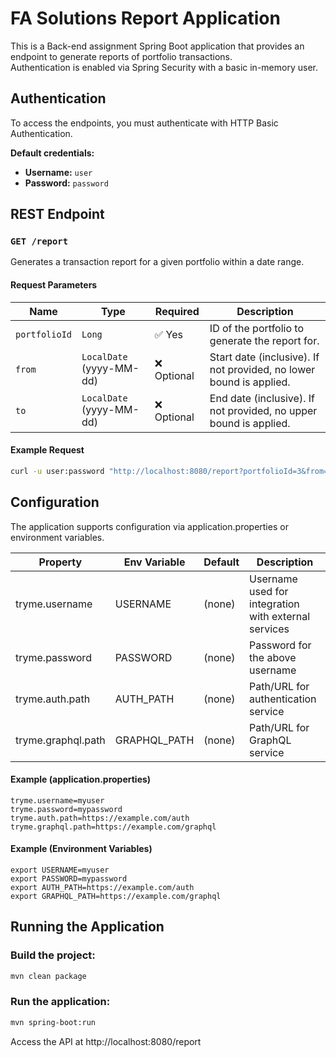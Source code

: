 # FA Solutions Report Application

This is a Back-end assignment Spring Boot application that provides an endpoint to generate reports of portfolio transactions.  
Authentication is enabled via Spring Security with a basic in-memory user.

## Authentication

To access the endpoints, you must authenticate with HTTP Basic Authentication.

**Default credentials:**

- **Username:** `user`
- **Password:** `password`

## REST Endpoint

### `GET /report`

Generates a transaction report for a given portfolio within a date range.

#### Request Parameters

|Name|Type|Required|Description|
|----|----|-----|-----------|
|`portfolioId`|`Long`|✅ Yes|ID of the portfolio to generate the report for.|
|`from`|`LocalDate` (yyyy-MM-dd)|❌ Optional|Start date (inclusive). If not provided, no lower bound is applied.|
|`to`|`LocalDate` (yyyy-MM-dd)|❌ Optional|End date (inclusive). If not provided, no upper bound is applied.|

#### Example Request

```bash
curl -u user:password "http://localhost:8080/report?portfolioId=3&from=2025-09-01&to=2025-09-08"
```

## Configuration

The application supports configuration via application.properties or environment variables.

| Property          | Env Variable  | Default   | Description                                           |
|-------------------|---------------|-----------|-------------------------------------------------------|
| tryme.username    | USERNAME      | (none)    | Username used for integration with external services  |
| tryme.password    | PASSWORD	    | (none)	| Password for the above username                       |
| tryme.auth.path   | AUTH_PATH	    | (none)	| Path/URL for authentication service                   |
| tryme.graphql.path| GRAPHQL_PATH	| (none)	| Path/URL for GraphQL service                          |

#### Example (application.properties)
```editorconfig
tryme.username=myuser
tryme.password=mypassword
tryme.auth.path=https://example.com/auth
tryme.graphql.path=https://example.com/graphql
```

#### Example (Environment Variables)
```editorconfig
export USERNAME=myuser
export PASSWORD=mypassword
export AUTH_PATH=https://example.com/auth
export GRAPHQL_PATH=https://example.com/graphql
```

## Running the Application

### Build the project:
```bash
mvn clean package
```

### Run the application:
```bash
mvn spring-boot:run
```

Access the API at http://localhost:8080/report